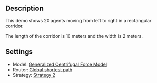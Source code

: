 ## Description
This demo shows 20 agents moving from left to right in a rectangular corridor.

The length of the corridor is 10 meters and the width is 2 meters.

## Settings
- Model: [Generalized Centrifugal Force Model](http://www.jupedsim.org/jpscore_operativ.html#generalized-centrifugal-force-model)
- Router: [Global shortest path](http://www.jupedsim.org/jpscore_routing.html#global-shortest-path)
- Strategy: [Strategy 2](http://www.jupedsim.org/jpscore_direction.html#strategy-2)